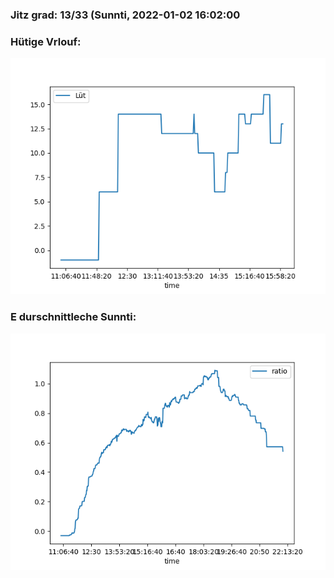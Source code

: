 ### Jitz grad: 13/33 (Sunnti, 2022-01-02 16:02:00

### Hütige Vrlouf:
![Graph](Today.png)

### E durschnittleche Sunnti:
![Graph](Sunnti.png)